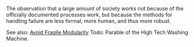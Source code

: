 The observation that a large amount of society works not because of the officially documented processes work, but because the methods for handling failure are less formal, more human, and thus more robust.

See also: [Avoid Fragile Modularity](https://technical.thedynamiclinker.com)
Todo: Parable of the High Tech Washing Machine.